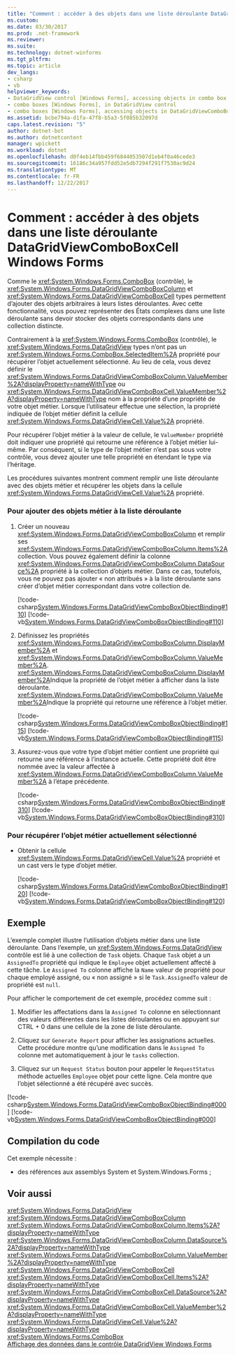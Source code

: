 ```yaml
---
title: "Comment : accéder à des objets dans une liste déroulante DataGridViewComboBoxCell Windows Forms"
ms.custom: 
ms.date: 03/30/2017
ms.prod: .net-framework
ms.reviewer: 
ms.suite: 
ms.technology: dotnet-winforms
ms.tgt_pltfrm: 
ms.topic: article
dev_langs:
- csharp
- vb
helpviewer_keywords:
- DataGridView control [Windows Forms], accessing objects in combo box cells
- combo boxes [Windows Forms], in DataGridView control
- combo boxes [Windows Forms], accessing objects in DataGridViewComboBoxCell drop-down lists
ms.assetid: bcbe794a-d1fa-47f8-b5a3-5f085b32097d
caps.latest.revision: "5"
author: dotnet-bot
ms.author: dotnetcontent
manager: wpickett
ms.workload: dotnet
ms.openlocfilehash: d0f4eb14fbb459f6844053507d1eb4f0a46cede3
ms.sourcegitcommit: 16186c34a957fdd52e5db7294f291f7530ac9d24
ms.translationtype: MT
ms.contentlocale: fr-FR
ms.lasthandoff: 12/22/2017
---
```

# <a name="how-to-access-objects-in-a-windows-forms-datagridviewcomboboxcell-drop-down-list"></a>Comment : accéder à des objets dans une liste déroulante DataGridViewComboBoxCell Windows Forms
Comme le <xref:System.Windows.Forms.ComboBox> (contrôle), le <xref:System.Windows.Forms.DataGridViewComboBoxColumn> et <xref:System.Windows.Forms.DataGridViewComboBoxCell> types permettent d’ajouter des objets arbitraires à leurs listes déroulantes. Avec cette fonctionnalité, vous pouvez représenter des États complexes dans une liste déroulante sans devoir stocker des objets correspondants dans une collection distincte.  
  
 Contrairement à la <xref:System.Windows.Forms.ComboBox> (contrôle), le <xref:System.Windows.Forms.DataGridView> types n’ont pas un <xref:System.Windows.Forms.ComboBox.SelectedItem%2A> propriété pour récupérer l’objet actuellement sélectionné. Au lieu de cela, vous devez définir le <xref:System.Windows.Forms.DataGridViewComboBoxColumn.ValueMember%2A?displayProperty=nameWithType> ou <xref:System.Windows.Forms.DataGridViewComboBoxCell.ValueMember%2A?displayProperty=nameWithType> nom à la propriété d’une propriété de votre objet métier. Lorsque l’utilisateur effectue une sélection, la propriété indiquée de l’objet métier définit la cellule <xref:System.Windows.Forms.DataGridViewCell.Value%2A> propriété.  
  
 Pour récupérer l’objet métier à la valeur de cellule, le `ValueMember` propriété doit indiquer une propriété qui retourne une référence à l’objet métier lui-même. Par conséquent, si le type de l’objet métier n’est pas sous votre contrôle, vous devez ajouter une telle propriété en étendant le type via l’héritage.  
  
 Les procédures suivantes montrent comment remplir une liste déroulante avec des objets métier et récupérer les objets dans la cellule <xref:System.Windows.Forms.DataGridViewCell.Value%2A> propriété.  
  
### <a name="to-add-business-objects-to-the-drop-down-list"></a>Pour ajouter des objets métier à la liste déroulante  
  
1.  Créer un nouveau <xref:System.Windows.Forms.DataGridViewComboBoxColumn> et remplir ses <xref:System.Windows.Forms.DataGridViewComboBoxColumn.Items%2A> collection. Vous pouvez également définir la colonne <xref:System.Windows.Forms.DataGridViewComboBoxColumn.DataSource%2A> propriété à la collection d’objets métier. Dans ce cas, toutefois, vous ne pouvez pas ajouter « non attribués » à la liste déroulante sans créer d’objet métier correspondant dans votre collection de.  
  
     [!code-csharp[System.Windows.Forms.DataGridViewComboBoxObjectBinding#110](../../../../samples/snippets/csharp/VS_Snippets_Winforms/System.Windows.Forms.DataGridViewComboBoxObjectBinding/CS/form1.cs#110)]
     [!code-vb[System.Windows.Forms.DataGridViewComboBoxObjectBinding#110](../../../../samples/snippets/visualbasic/VS_Snippets_Winforms/System.Windows.Forms.DataGridViewComboBoxObjectBinding/vb/form1.vb#110)]  
  
2.  Définissez les propriétés <xref:System.Windows.Forms.DataGridViewComboBoxColumn.DisplayMember%2A> et <xref:System.Windows.Forms.DataGridViewComboBoxColumn.ValueMember%2A>. <xref:System.Windows.Forms.DataGridViewComboBoxColumn.DisplayMember%2A>Indique la propriété de l’objet métier à afficher dans la liste déroulante. <xref:System.Windows.Forms.DataGridViewComboBoxColumn.ValueMember%2A>Indique la propriété qui retourne une référence à l’objet métier.  
  
     [!code-csharp[System.Windows.Forms.DataGridViewComboBoxObjectBinding#115](../../../../samples/snippets/csharp/VS_Snippets_Winforms/System.Windows.Forms.DataGridViewComboBoxObjectBinding/CS/form1.cs#115)]
     [!code-vb[System.Windows.Forms.DataGridViewComboBoxObjectBinding#115](../../../../samples/snippets/visualbasic/VS_Snippets_Winforms/System.Windows.Forms.DataGridViewComboBoxObjectBinding/vb/form1.vb#115)]  
  
3.  Assurez-vous que votre type d’objet métier contient une propriété qui retourne une référence à l’instance actuelle. Cette propriété doit être nommée avec la valeur affectée à <xref:System.Windows.Forms.DataGridViewComboBoxColumn.ValueMember%2A> à l’étape précédente.  
  
     [!code-csharp[System.Windows.Forms.DataGridViewComboBoxObjectBinding#310](../../../../samples/snippets/csharp/VS_Snippets_Winforms/System.Windows.Forms.DataGridViewComboBoxObjectBinding/CS/form1.cs#310)]
     [!code-vb[System.Windows.Forms.DataGridViewComboBoxObjectBinding#310](../../../../samples/snippets/visualbasic/VS_Snippets_Winforms/System.Windows.Forms.DataGridViewComboBoxObjectBinding/vb/form1.vb#310)]  
  
### <a name="to-retrieve-the-currently-selected-business-object"></a>Pour récupérer l’objet métier actuellement sélectionné  
  
-   Obtenir la cellule <xref:System.Windows.Forms.DataGridViewCell.Value%2A> propriété et un cast vers le type d’objet métier.  
  
     [!code-csharp[System.Windows.Forms.DataGridViewComboBoxObjectBinding#120](../../../../samples/snippets/csharp/VS_Snippets_Winforms/System.Windows.Forms.DataGridViewComboBoxObjectBinding/CS/form1.cs#120)]
     [!code-vb[System.Windows.Forms.DataGridViewComboBoxObjectBinding#120](../../../../samples/snippets/visualbasic/VS_Snippets_Winforms/System.Windows.Forms.DataGridViewComboBoxObjectBinding/vb/form1.vb#120)]  
  
## <a name="example"></a>Exemple  
 L’exemple complet illustre l’utilisation d’objets métier dans une liste déroulante. Dans l’exemple, un <xref:System.Windows.Forms.DataGridView> contrôle est lié à une collection de `Task` objets. Chaque `Task` objet a un `AssignedTo` propriété qui indique le `Employee` objet actuellement affecté à cette tâche. Le `Assigned To` colonne affiche la `Name` valeur de propriété pour chaque employé assigné, ou « non assigné » si le `Task.AssignedTo` valeur de propriété est `null`.  
  
 Pour afficher le comportement de cet exemple, procédez comme suit :  
  
1.  Modifier les affectations dans la `Assigned To` colonne en sélectionnant des valeurs différentes dans les listes déroulantes ou en appuyant sur CTRL + 0 dans une cellule de la zone de liste déroulante.  
  
2.  Cliquez sur `Generate Report` pour afficher les assignations actuelles. Cette procédure montre qu’une modification dans le `Assigned To` colonne met automatiquement à jour le `tasks` collection.  
  
3.  Cliquez sur un `Request Status` bouton pour appeler le `RequestStatus` méthode actuelles `Employee` objet pour cette ligne. Cela montre que l’objet sélectionné a été récupéré avec succès.  
  
 [!code-csharp[System.Windows.Forms.DataGridViewComboBoxObjectBinding#000](../../../../samples/snippets/csharp/VS_Snippets_Winforms/System.Windows.Forms.DataGridViewComboBoxObjectBinding/CS/form1.cs#000)]
 [!code-vb[System.Windows.Forms.DataGridViewComboBoxObjectBinding#000](../../../../samples/snippets/visualbasic/VS_Snippets_Winforms/System.Windows.Forms.DataGridViewComboBoxObjectBinding/vb/form1.vb#000)]  
  
## <a name="compiling-the-code"></a>Compilation du code  
 Cet exemple nécessite :  
  
-   des références aux assemblys System et System.Windows.Forms ;  
  
## <a name="see-also"></a>Voir aussi  
 <xref:System.Windows.Forms.DataGridView>  
 <xref:System.Windows.Forms.DataGridViewComboBoxColumn>  
 <xref:System.Windows.Forms.DataGridViewComboBoxColumn.Items%2A?displayProperty=nameWithType>  
 <xref:System.Windows.Forms.DataGridViewComboBoxColumn.DataSource%2A?displayProperty=nameWithType>  
 <xref:System.Windows.Forms.DataGridViewComboBoxColumn.ValueMember%2A?displayProperty=nameWithType>  
 <xref:System.Windows.Forms.DataGridViewComboBoxCell>  
 <xref:System.Windows.Forms.DataGridViewComboBoxCell.Items%2A?displayProperty=nameWithType>  
 <xref:System.Windows.Forms.DataGridViewComboBoxCell.DataSource%2A?displayProperty=nameWithType>  
 <xref:System.Windows.Forms.DataGridViewComboBoxCell.ValueMember%2A?displayProperty=nameWithType>  
 <xref:System.Windows.Forms.DataGridViewCell.Value%2A?displayProperty=nameWithType>  
 <xref:System.Windows.Forms.ComboBox>  
 [Affichage des données dans le contrôle DataGridView Windows Forms](../../../../docs/framework/winforms/controls/displaying-data-in-the-windows-forms-datagridview-control.md)
